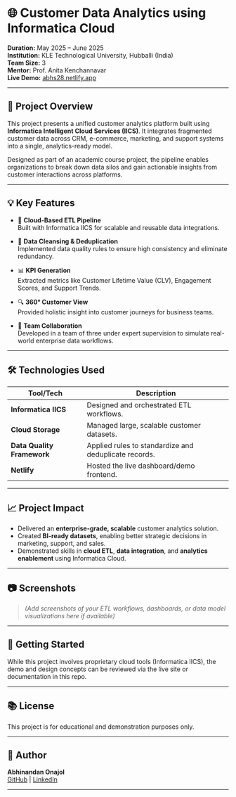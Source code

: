 # 🌐 Customer Data Analytics using Informatica Cloud

**Duration:** May 2025 – June 2025  
**Institution:** KLE Technological University, Hubballi (India)  
**Team Size:** 3  
**Mentor:** Prof. Anita Kenchannavar  
**Live Demo:** [abhs28.netlify.app](https://abhs28.netlify.app)

---

## 🧩 Project Overview

This project presents a unified customer analytics platform built using **Informatica Intelligent Cloud Services (IICS)**. It integrates fragmented customer data across CRM, e-commerce, marketing, and support systems into a single, analytics-ready model.

Designed as part of an academic course project, the pipeline enables organizations to break down data silos and gain actionable insights from customer interactions across platforms.

---

## 💡 Key Features

- 🔁 **Cloud-Based ETL Pipeline**  
  Built with Informatica IICS for scalable and reusable data integrations.

- 🧼 **Data Cleansing & Deduplication**  
  Implemented data quality rules to ensure high consistency and eliminate redundancy.

- 📊 **KPI Generation**  
  Extracted metrics like Customer Lifetime Value (CLV), Engagement Scores, and Support Trends.

- 🔍 **360° Customer View**  
  Provided holistic insight into customer journeys for business teams.

- 🤝 **Team Collaboration**  
  Developed in a team of three under expert supervision to simulate real-world enterprise data workflows.

---

## 🛠️ Technologies Used

| Tool/Tech | Description |
|----------|-------------|
| **Informatica IICS** | Designed and orchestrated ETL workflows. |
| **Cloud Storage** | Managed large, scalable customer datasets. |
| **Data Quality Framework** | Applied rules to standardize and deduplicate records. |
| **Netlify** | Hosted the live dashboard/demo frontend. |

---

## 📈 Project Impact

- Delivered an **enterprise-grade, scalable** customer analytics solution.
- Created **BI-ready datasets**, enabling better strategic decisions in marketing, support, and sales.
- Demonstrated skills in **cloud ETL**, **data integration**, and **analytics enablement** using Informatica Cloud.

---

## 📷 Screenshots

> *(Add screenshots of your ETL workflows, dashboards, or data model visualizations here if available)*

---

## 🚀 Getting Started

While this project involves proprietary cloud tools (Informatica IICS), the demo and design concepts can be reviewed via the live site or documentation in this repo.

---

## 📚 License

This project is for educational and demonstration purposes only.

---

## 👤 Author

**Abhinandan Onajol**  
[GitHub](https://github.com/abhinandan976) | [LinkedIn](https://www.linkedin.com/in/abhinandan_onajol)  

---

